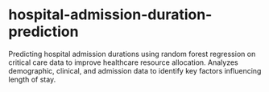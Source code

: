 # hospital-admission-duration-prediction
Predicting hospital admission durations using random forest regression on critical care data to improve healthcare resource allocation. Analyzes demographic, clinical, and admission data to identify key factors influencing length of stay.
